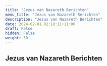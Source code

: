 ```yaml
---
title: "Jezus van Nazareth Berichten"
menu_title: "Jezus van Nazareth Berichten"
description: "Jezus van Nazareth Berichten"
date: 2024-02-01 02:18:11+11:00
draft: False
hidden: False
weight: 30
---
```

## Jezus van Nazareth Berichten

